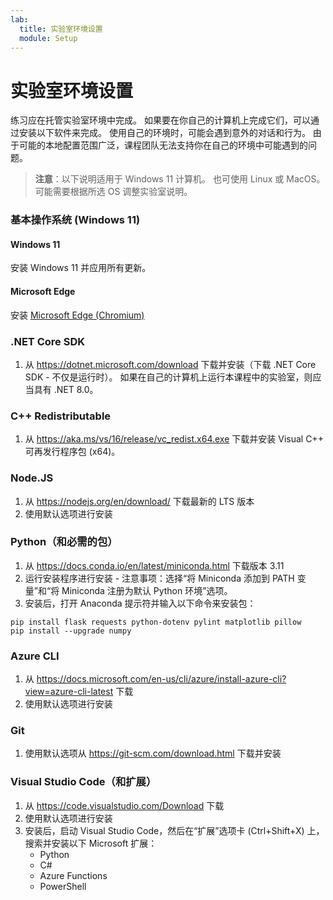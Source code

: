 ```yaml
---
lab:
  title: 实验室环境设置
  module: Setup
---
```


# 实验室环境设置

练习应在托管实验室环境中完成。 如果要在你自己的计算机上完成它们，可以通过安装以下软件来完成。 使用自己的环境时，可能会遇到意外的对话和行为。 由于可能的本地配置范围广泛，课程团队无法支持你在自己的环境中可能遇到的问题。

> **注意**：以下说明适用于 Windows 11 计算机。 也可使用 Linux 或 MacOS。 可能需要根据所选 OS 调整实验室说明。

### 基本操作系统 (Windows 11)

#### Windows 11

安装 Windows 11 并应用所有更新。

#### Microsoft Edge

安装 [Microsoft Edge (Chromium)](https://microsoft.com/edge)

### .NET Core SDK

1. 从 https://dotnet.microsoft.com/download 下载并安装（下载 .NET Core SDK - 不仅是运行时）。 如果在自己的计算机上运行本课程中的实验室，则应当具有 .NET 8.0。

### C++ Redistributable

1. 从 https://aka.ms/vs/16/release/vc_redist.x64.exe 下载并安装 Visual C++ 可再发行程序包 (x64)。

### Node.JS

1. 从 https://nodejs.org/en/download/ 下载最新的 LTS 版本 
2. 使用默认选项进行安装

### Python（和必需的包）

1. 从 https://docs.conda.io/en/latest/miniconda.html 下载版本 3.11 
2. 运行安装程序进行安装 - 注意事项：选择“将 Miniconda 添加到 PATH 变量”和“将 Miniconda 注册为默认 Python 环境”选项。
3. 安装后，打开 Anaconda 提示符并输入以下命令来安装包： 

```
pip install flask requests python-dotenv pylint matplotlib pillow
pip install --upgrade numpy
```

### Azure CLI

1. 从 https://docs.microsoft.com/en-us/cli/azure/install-azure-cli?view=azure-cli-latest 下载 
2. 使用默认选项进行安装

### Git

1. 使用默认选项从 https://git-scm.com/download.html 下载并安装


### Visual Studio Code（和扩展）

1. 从 https://code.visualstudio.com/Download 下载 
2. 使用默认选项进行安装 
3. 安装后，启动 Visual Studio Code，然后在“扩展”选项卡 (Ctrl+Shift+X) 上，搜索并安装以下 Microsoft 扩展：
    - Python
    - C#
    - Azure Functions
    - PowerShell
